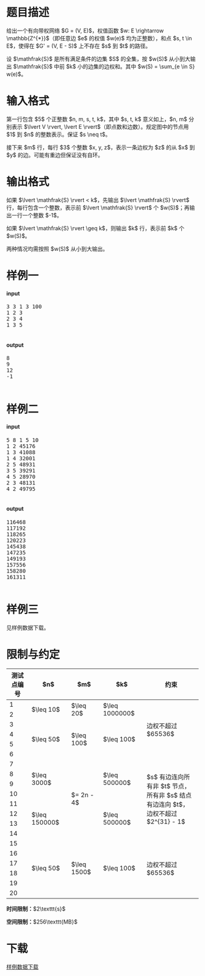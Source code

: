 # 题目描述

<p>给出一个有向带权网络 $G = (V, E)$，权值函数 $w: E \rightarrow \mathbb{Z^{*}}$（即任意边 $e$ 的权值 $w(e)$ 均为正整数），和点 $s, t \in E$，使得在 $G&#39; = (V, E - S)$ 上不存在 $s$ 到 $t$ 的路径。</p>
<p>设 $\mathfrak{S}$ 是所有满足条件的边集 $S$ 的全集，按 $w(S)$  从小到大输出 $\mathfrak{S}$ 中前 $k$ 小的边集的边权和。其中 $w(S) = \sum_{e \in S} w(e)$。</p>

# 输入格式


<p>第一行包含 $5$ 个正整数 $n, m, s, t, k$，其中 $s, t, k$ 意义如上，$n, m$ 分别表示 $\lvert V \rvert, \lvert E \rvert$（即点数和边数）。规定图中的节点用 $1$ 到 $n$ 的整数表示。保证 $s \neq t$。</p>
<p>接下来 $m$ 行，每行 $3$ 个整数 $x, y, z$，表示一条边权为 $z$ 的从 $x$ 到 $y$ 的边。可能有重边但保证没有自环。</p>

# 输出格式


<p>如果 $\lvert \mathfrak{S} \rvert &lt; k$，先输出 $\lvert \mathfrak{S} \rvert$ 行，每行包含一个整数，表示前 $\lvert \mathfrak{S} \rvert$ 个 $w(S)$；再输出一行一个整数 $-1$。</p>
<p>如果 $\lvert \mathfrak{S} \rvert \geq k$，则输出 $k$ 行，表示前 $k$ 个 $w(S)$。</p>
<p>两种情况均需按照 $w(S)$ 从小到大输出。</p>

# 样例一


<h4>input</h4>
<pre>3 3 1 3 100
1 2 3
2 3 4
1 3 5

</pre>

<h4>output</h4>
<pre>8
9
12
-1

</pre>


# 样例二


<h4>input</h4>
<pre>5 8 1 5 10
1 2 45176
1 3 41088
1 4 32001
2 5 48931
3 5 39291
4 5 28970
2 3 48131
4 2 49795

</pre>

<h4>output</h4>
<pre>116468
117192
118265
120223
145438
147235
149193
157556
158280
161311

</pre>


# 样例三


<p>见样例数据下载。</p>

# 限制与约定


<div class="table-responsive">
<table class="table table-bordered table-text-center table-vertical-middle"><thead><tr><th>测试点编号</th>
<th>$n$</th>
<th>$m$</th>
<th>$k$</th>
<th>约束</th>
</tr></thead><tbody><tr><td>1</td><td rowspan="2">$\leq 10$</td><td rowspan="2">$\leq 20$</td><td rowspan="2">$\leq 1000000$</td><td rowspan="6">边权不超过 $65536$</td></tr><tr><td>2</td></tr><tr><td>3</td><td rowspan="4">$\leq 50$</td><td rowspan="4">$\leq 100$</td><td rowspan="4">$\leq 100$</td></tr><tr><td>4</td></tr><tr><td>5</td></tr><tr><td>6</td></tr><tr><td>7</td><td rowspan="4">$\leq 3000$</td><td rowspan="8">$= 2n - 4$</td><td rowspan="4">$\leq 500000$</td><td rowspan="8">$s$ 有边连向所有非 $t$ 节点，<br/> 所有非 $s$ 结点有边连向 $t$，<br/> 边权不超过 $2^{31} - 1$</td></tr><tr><td>8</td></tr><tr><td>9</td></tr><tr><td>10</td></tr><tr><td>11</td><td rowspan="4">$\leq 150000$</td><td rowspan="4">$\leq 500000$</td></tr><tr><td>12</td></tr><tr><td>13</td></tr><tr><td>14</td></tr><tr><td>15</td><td rowspan="6">$\leq 50$</td><td rowspan="6">$\leq 1500$</td><td rowspan="6">$\leq 100$</td><td rowspan="6">边权不超过 $65536$</td></tr><tr><td>16</td></tr><tr><td>17</td></tr><tr><td>18</td></tr><tr><td>19</td></tr><tr><td>20</td></tr></tbody></table></div>

<p><strong>时间限制：</strong>$2\texttt{s}$</p>
<p><strong>空间限制：</strong>$256\texttt{MB}$</p>

# 下载


<p><a href="/download.php?type=problem&amp;id=71">样例数据下载</a></p>
